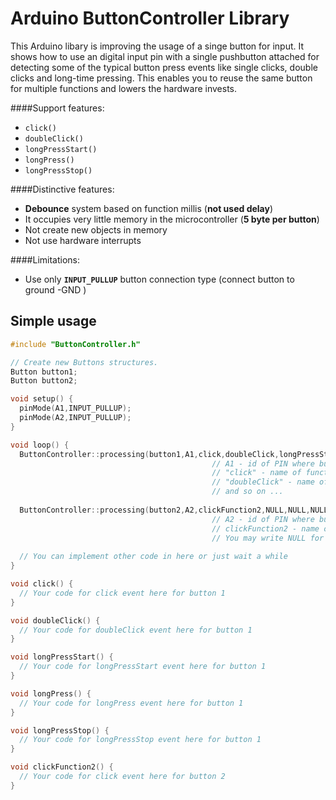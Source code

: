 Arduino ButtonController Library
===

This Arduino libary is improving the usage of a singe button for input.
It shows how to use an digital input pin with a single pushbutton attached
for detecting some of the typical button press events like single clicks, double clicks and long-time pressing.
This enables you to reuse the same button for multiple functions and lowers the hardware invests.

####Support features:
 - `click()`
 - `doubleClick()`
 - `longPressStart()`
 - `longPress()`
 - `longPressStop()`

####Distinctive features:
 - **Debounce** system based on function millis (**not used delay**)
 - It occupies very little memory in the microcontroller (**5 byte per button**)
 - Not create new objects in memory
 - Not use hardware interrupts

####Limitations:
 - Use only **`INPUT_PULLUP`** button connection type (connect button to ground -GND )


## Simple usage

```C++
#include "ButtonController.h"

// Create new Buttons structures.  
Button button1;
Button button2;

void setup() {
  pinMode(A1,INPUT_PULLUP);
  pinMode(A2,INPUT_PULLUP);
} 

void loop() {
  ButtonController::processing(button1,A1,click,doubleClick,longPressStart,longPressStop,longPress);  
                                             // A1 - id of PIN where button1 connected
                                             // "click" - name of function for click event
                                             // "doubleClick" - name of function for doubleClick event 
                                             // and so on ...
  
  ButtonController::processing(button2,A2,clickFunction2,NULL,NULL,NULL,NULL);   
                                             // A2 - id of PIN where button2 connected
                                             // clickFunction2 - name of function for click event for button2
                                             // You may write NULL for unused functions
  
  // You can implement other code in here or just wait a while 
} 

void click() {
  // Your code for click event here for button 1
}

void doubleClick() {
  // Your code for doubleClick event here for button 1
}

void longPressStart() {
  // Your code for longPressStart event here for button 1
}

void longPress() {
  // Your code for longPress event here for button 1
}

void longPressStop() {
  // Your code for longPressStop event here for button 1
}

void clickFunction2() {
  // Your code for click event here for button 2
} 
```
